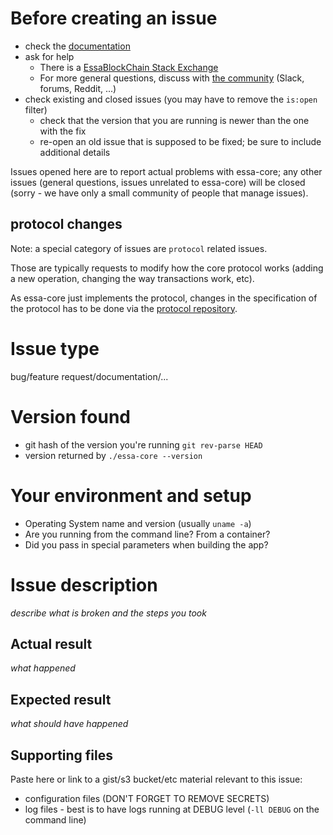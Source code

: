 # Before creating an issue
  * check the [documentation](https://www.essa.org/developers/)
  * ask for help
    * There is a [EssaBlockChain Stack Exchange](https://essa.stackexchange.com/)
    * For more general questions, discuss with [the community](https://www.essa.org/community/) (Slack, forums, Reddit, ...)
  * check existing and closed issues (you may have to remove the `is:open` filter)
    * check that the version that you are running is newer than the one with the fix
    * re-open an old issue that is supposed to be fixed; be sure to include additional details

Issues opened here are to report actual problems with essa-core; any other issues (general questions, issues unrelated to essa-core) will be closed (sorry - we have only a small community of people that manage issues).

## protocol changes
Note: a special category of issues are `protocol` related issues.

Those are typically requests to modify how the core protocol works (adding a new operation, changing the way transactions work, etc).

As essa-core just implements the protocol, changes in the specification of the protocol has to be done via the [protocol repository](https://github.com/essa/essa-protocol/issues).


# Issue type
  bug/feature request/documentation/...

# Version found
  * git hash of the version you're running `git rev-parse HEAD`
  * version returned by `./essa-core --version`

# Your environment and setup
  * Operating System name and version (usually `uname -a`)
  * Are you running from the command line? From a container?
  * Did you pass in special parameters when building the app?

# Issue description
 *describe what is broken and the steps you took*

## Actual result
 *what happened*

## Expected result
 *what should have happened*

## Supporting files

 Paste here or link to a gist/s3 bucket/etc material relevant to this issue:
   * configuration files (DON'T FORGET TO REMOVE SECRETS)
   * log files - best is to have logs running at DEBUG level (`-ll DEBUG` on the command line)



